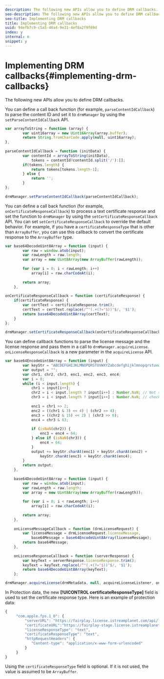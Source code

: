 ```yaml
---
description: The following new APIs allow you to define DRM callbacks.
seo-description: The following new APIs allow you to define DRM callbacks.
seo-title: Implementing DRM callbacks
title: Implementing DRM callbacks
uuid: 94efb7c9-c5a5-46a4-9e31-4ef8a2f9f69d
index: y
internal: n
snippet: y
---
```


# Implementing DRM callbacks{#implementing-drm-callbacks}

The following new APIs allow you to define DRM callbacks.

<a id="section_1090BFDB2C1D4EA4AAC9F9A6EC9DCD51"></a>

You can define a call back function (for example, `parseContentIdCallback`) to parse the content ID and set it to `drmManager` by using the `setParseContentIdCallback` API. 

```js
var arrayToString = function (array) { 
        var uint16array = new Uint16Array(array.buffer); 
        return String.fromCharCode.apply(null, uint16array); 
}, 
  
parseContentIdCallback = function (initData) { 
        var contentId = arrayToString(initData), 
            tokens = contentId?contentId.split('/'):[]; 
        if(tokens.length) { 
            return tokens[tokens.length-1]; 
        } else { 
            return ''; 
        } 
}; 
   
drmManager.setParseContentIdCallback(parseContentIdCallback);
```

<a id="section_1E082B428EA74D9CA11C052158A83947"></a>

You can define a call back function (for example, `onCertificateResponseCallback`) to process a text certificate response and set the function to `drmManager` by using the `setCertificateResponseCallback` API. You can set `setCertificateResponseCallback` to override the default behavior. For example, if you have a `certificateResponseType` that is other than `ArrayBuffer`, you can use this callback to convert the certificate response to the `ArrayBuffer` type. 

```js
var base64DecodeUint8Array = function (input) { 
        var raw = window.atob(input); 
        var rawLength = raw.length; 
        var array = new Uint8Array(new ArrayBuffer(rawLength)); 
 
        for (var i = 0; i < rawLength; i++) 
            array[i] = raw.charCodeAt(i); 
 
        return array; 
    }, 
  
onCertificateResponseCallback = function (certificateResponse) { 
    if(certificateResponse) { 
        var certText = certificateResponse.trim(); 
        certText = certText.replace(/^"(.+(?="$))"$/, '$1'); 
        return base64DecodeUint8Array(certText); 
    } 
}; 
  
drmManager.setCertificateResponseCallback(onCertificateResponseCallback);
```

<a id="section_4DCC1B3ABCED484EB5340A558C9A770A"></a>

You can define callback functions to parse the license message and the license response and pass them in a call to `drmManager.acquireLicense`. `onLicenseResponseCallback` is a new parameter in the `acquireLicense` API. 

```js
var base64EncodeUint8Array = function (input) { 
        var keyStr = "ABCDEFGHIJKLMNOPQRSTUVWXYZabcdefghijklmnopqrstuvwxyz0123456789+/="; 
        var output = ""; 
        var chr1, chr2, chr3, enc1, enc2, enc3, enc4; 
        var i = 0; 
        while (i < input.length) { 
            chr1 = input[i++]; 
            chr2 = i < input.length ? input[i++] : Number.NaN; // Not sure if the index 
            chr3 = i < input.length ? input[i++] : Number.NaN; // checks are needed here 
  
            enc1 = chr1 >> 2; 
            enc2 = ((chr1 & 3) << 4) | (chr2 >> 4); 
            enc3 = ((chr2 & 15) << 2) | (chr3 >> 6); 
            enc4 = chr3 & 63; 
  
            if (isNaN(chr2)) { 
                enc3 = enc4 = 64; 
            } else if (isNaN(chr3)) { 
                enc4 = 64; 
            } 
            output += keyStr.charAt(enc1) + keyStr.charAt(enc2) + 
                keyStr.charAt(enc3) + keyStr.charAt(enc4); 
        } 
        return output; 
    }, 
  
    base64DecodeUint8Array = function (input) { 
        var raw = window.atob(input); 
        var rawLength = raw.length; 
        var array = new Uint8Array(new ArrayBuffer(rawLength)); 
  
        for (var i = 0; i < rawLength; i++) 
            array[i] = raw.charCodeAt(i); 
  
        return array; 
    }, 
  
    onLicenseMessageCallback = function (drmLicenseRequest) { 
        var licenseMessage = drmLicenseRequest.licenseMessage, 
            base64Message = base64EncodeUint8Array(licenseMessage); 
        return base64Message; 
    }, 
  
    onLicenseResponseCallback = function (serverResponse) { 
        var keyText = serverResponse.licenseResponse.trim(); 
        keyText = keyText.replace(/^"(.+(?="$))"$/, '$1'); 
        return base64DecodeUint8Array(keyText); 
    };

drmManager.acquireLicense(drmMetadata, null, acquireLicenseListener, onLicenseMessageCallback, onLicenseResponseCallback);
```

In Protection data, the new **[!UICONTROL certificateResponseType]** field is used to set the certificate response type. Here is an example of protection data: 

```js
{ 
     "com.apple.fps.1_0": { 
         "serverURL": "https://fairplay.license.istreamplanet.com/api/license/9d3ed760-3ba9-4042-b4a4-07e0d8069200", 
         "certificateURL":"https://fairplay-stage.license.istreamplanet.com/api/AppCert/9d3ed760-3ba9-4042-b4a4-07e0d8069200", 
         "licenseResponseType": "text", 
         "certificateResponseType": "text", 
         "httpRequestHeaders": { 
            "Content-type": "application/x-www-form-urlencoded" 
         } 
     } 
}
```

Using the `certificateResponseType` field is optional. If it is not used, the value is assumed to be `ArrayBuffer`. 
